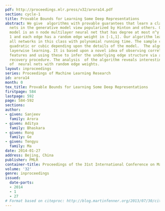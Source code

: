 ```yaml
---
pdf: http://proceedings.mlr.press/v32/arora14.pdf
section: cycle-1
title: Provable Bounds for Learning Some Deep Representations
abstract: We give  algorithms with provable guarantees that learn a class of deep
  nets in the generative model view popularized by Hinton and others. Our generative
  model is an n node multilayer neural net that has degree at most n^γ for some γ<
  1 and each edge has a random edge weight in [-1,1]. Our algorithm learns  almost
  all networks in this class with polynomial running time. The sample complexity is
  quadratic or cubic depending upon the details of the model.  The algorithm uses
  layerwise learning. It is based upon a novel idea of observing correlations among
  features and using these to infer the underlying edge structure via a global graph
  recovery procedure. The analysis  of the algorithm reveals interesting structure
  of  neural nets with random edge weights.
layout: inproceedings
series: Proceedings of Machine Learning Research
id: arora14
month: 0
tex_title: Provable Bounds for Learning Some Deep Representations
firstpage: 584
lastpage: 592
page: 584-592
sections: 
author:
- given: Sanjeev
  family: Arora
- given: Aditya
  family: Bhaskara
- given: Rong
  family: Ge
- given: Tengyu
  family: Ma
date: 2014-01-27
address: Bejing, China
publisher: PMLR
container-title: Proceedings of the 31st International Conference on Machine Learning
volume: '32'
genre: inproceedings
issued:
  date-parts:
  - 2014
  - 1
  - 27
# Format based on citeproc: http://blog.martinfenner.org/2013/07/30/citeproc-yaml-for-bibliographies/
---
```

